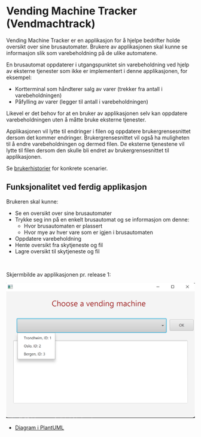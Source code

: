 # Vending Machine Tracker (Vendmachtrack)

Vending Machine Tracker er en applikasjon for å hjelpe bedrifter holde oversikt over sine brusautomater. Brukere av applikasjonen skal kunne se informasjon slik som varebeholdning på de ulike automatene.

En brusautomat oppdaterer i utgangspunktet sin varebeholdning ved hjelp av eksterne tjenester som ikke er implementert i denne applikasjonen, for eksempel:
- Kortterminal som håndterer salg av varer (trekker fra antall i varebeholdningen)
- Påfylling av varer (legger til antall i varebeholdningen)

Likevel er det behov for at en bruker av applikasjonen selv kan oppdatere varebeholdningen uten å måtte bruke eksterne tjenester.

Applikasjonen vil lytte til endringer i filen og oppdatere brukergrensesnittet dersom det kommer endringer. Brukergrensesnittet vil også ha muligheten til å endre varebeholdningen og dermed filen. De eksterne tjenestene vil lytte til filen dersom den skulle bli endret av brukergrensesnittet til applikasjonen.

Se [brukerhistorier](/docs/Brukerhistorier.md) for konkrete scenarier.

## Funksjonalitet ved ferdig applikasjon

Brukeren skal kunne:

- Se en oversikt over sine brusautomater
- Trykke seg inn på en enkelt brusautomat og se informasjon om denne:
  - Hvor brusautomaten er plassert
  - Hvor mye av hver vare som er igjen i brusautomaten
- Oppdatere varebeholdning
- Hente oversikt fra skytjeneste og fil
- Lagre oversikt til skytjeneste og fil

<br/>

Skjermbilde av applikasjonen pr. release 1:

![Skjermbilde av app](../docs/release1/skjermbildeApp.png)


- [Diagram i PlantUML](../docs/diagrams/ClassDiagram.wsd)
